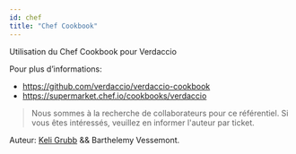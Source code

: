 ```yaml
---
id: chef
title: "Chef Cookbook"
---
```


Utilisation du Chef Cookbook pour Verdaccio

Pour plus d’informations:

* <https://github.com/verdaccio/verdaccio-cookbook>
* <https://supermarket.chef.io/cookbooks/verdaccio>

> Nous sommes à la recherche de collaborateurs pour ce référentiel. Si vous êtes intéressés, veuillez en informer l'auteur par ticket.

Auteur: [Keli Grubb](https://github.com/kgrubb) && Barthelemy Vessemont.